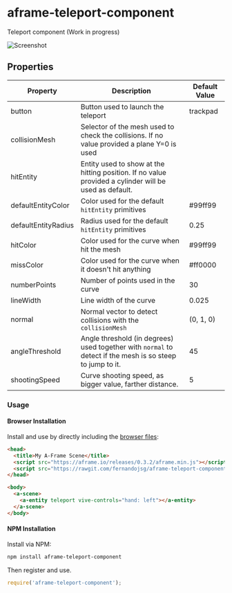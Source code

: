 # aframe-teleport-component
Teleport component (Work in progress)

![Screenshot](https://github.com/fernandojsg/aframe-teleport-component/raw/master/teleport.png)

## Properties

| Property    | Description                     | Default Value    |
| --------    | -----------                     | -------------    |
| button       | Button used to launch the teleport         | trackpad   |
| collisionMesh | Selector of the mesh used to check the collisions. If no value provided a plane Y=0 is used |  |
| hitEntity | Entity used to show at the hitting position. If no value provided a cylinder will be used as default. |           |
| defaultEntityColor | Color used for the default `hitEntity` primitives | #99ff99          |
| defaultEntityRadius | Radius used for the default `hitEntity` primitives | 0.25          |
| hitColor | Color used for the curve when hit the mesh | #99ff99          |
| missColor | Color used for the curve when it doesn't hit anything | #ff0000          |
| numberPoints | Number of points used in the curve | 30          |
| lineWidth | Line width of the curve | 0.025          |
| normal | Normal vector to detect collisions with the `collisionMesh` | (0, 1, 0)          |
| angleThreshold | Angle threshold (in degrees) used together with `normal` to detect if the mesh is so steep to jump to it. | 45          |
| shootingSpeed | Curve shooting speed, as bigger value, farther distance. | 5          |

### Usage

#### Browser Installation

Install and use by directly including the [browser files](dist):

```html
<head>
  <title>My A-Frame Scene</title>
  <script src="https://aframe.io/releases/0.3.2/aframe.min.js"></script>
  <script src="https://rawgit.com/fernandojsg/aframe-teleport-component/tree/master/dist/aframe-etleport-component.min.js"></script>
</head>

<body>
  <a-scene>
    <a-entity teleport vive-controls="hand: left"></a-entity>
  </a-scene>
</body>
```

#### NPM Installation

Install via NPM:

```bash
npm install aframe-teleport-component
```

Then register and use.

```js
require('aframe-teleport-component');
```
